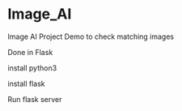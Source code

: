 # Image_AI
Image AI Project Demo to check matching images

Done in Flask

install python3

install flask

Run flask server
